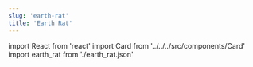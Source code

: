 ```yaml
---
slug: 'earth-rat'
title: 'Earth Rat'
---
```


import React from 'react'
import Card from '../../../src/components/Card'
import earth_rat from './earth_rat.json'

<Card data={earth_rat} />

